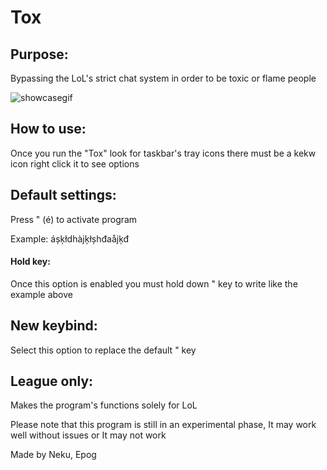 # Tox


## Purpose: 
Bypassing the LoL's strict chat system in order
to be toxic or flame people

![showcasegif](https://user-images.githubusercontent.com/37061353/216398696-6aba0480-d7f6-4dbb-932e-eefbdf3ff18c.gif)



## How to use:
Once you run the "Tox" look for taskbar's
tray icons there must be a kekw icon right click it
to see options



## Default settings: 
Press " (é) to activate program

Example: áșķłdhàjķłșhđaåjķđ 




#### Hold key:
Once this option is enabled you must hold down "
key to write like the example above



## New keybind:
Select this option to replace the 
default " key

## League only: 
Makes the program's functions solely for LoL

Please note that this program is still in an experimental
phase, It may work well without issues or It may not work

Made by Neku, Epog
